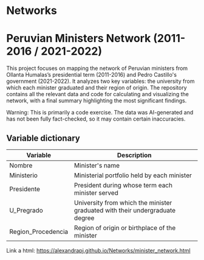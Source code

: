 # Networks
# Peruvian Ministers Network (2011-2016 / 2021-2022)

This project focuses on mapping the network of Peruvian ministers from Ollanta Humalas’s presidential term (2011-2016) and Pedro Castillo's government (2021-2022). It analyzes two key variables: the university from which each minister graduated and their region of origin. The repository contains all the relevant data and code for calculating and visualizing the network, with a final summary highlighting the most significant findings.

Warning: This is primarily a code exercise. The data was AI-generated and has not been fully fact-checked, so it may contain certain inaccuracies.

## Variable dictionary
| Variable              | Description                                                                |
|-----------------------|----------------------------------------------------------------------------|
|Nombre                 |Minister's name                                                             |
|Ministerio             |Ministerial portfolio held by each minister                                 |
|Presidente             |President during whose term each minister served                            |
|U_Pregrado             |University from which the minister graduated with their undergraduate degree|
|Region_Procedencia     |Region of origin or birthplace of the minister                              |

Link a html: https://alexandrapj.github.io/Networks/minister_network.html
